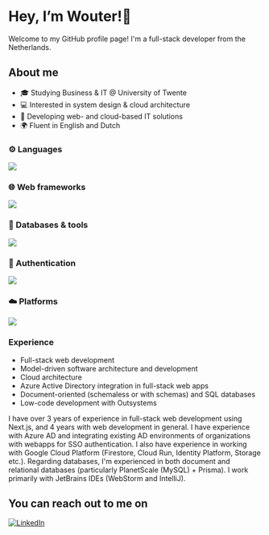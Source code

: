 # Hey, I’m Wouter!👋
Welcome to my GitHub profile page! I'm a full-stack developer from the Netherlands.

## About me
- 🎓 Studying Business & IT @ University of Twente
- 💻 Interested in system design & cloud architecture
- 🏫 Developing web- and cloud-based IT solutions
- 🌍 Fluent in English and Dutch

### ⚙️ Languages
[![](https://skillicons.dev/icons?i=java,ts,js,py)](https://skillicons.dev)  

### 🌐 Web frameworks
[![](https://skillicons.dev/icons?i=next,nodejs,react,angular)](https://skillicons.dev)  

### 💾 Databases & tools
[![](https://skillicons.dev/icons?i=postgres,mysql,mongodb,planetscale,prisma,firebase)](https://skillicons.dev)  

### 🔑 Authentication
[![](https://skillicons.dev/icons?i=azure,gcp,firebase)](https://skillicons.dev)  

### ☁️ Platforms
[![](https://skillicons.dev/icons?i=docker,linux,cloudflare,gcp,azure)](https://skillicons.dev)  


### Experience
- Full-stack web development
- Model-driven software architecture and development
- Cloud architecture
- Azure Active Directory integration in full-stack web apps
- Document-oriented (schemaless or with schemas) and SQL databases
- Low-code development with Outsystems

I have over 3 years of experience in full-stack web development using Next.js, and 4 years with web development in general. I have experience with Azure AD and integrating existing AD environments of organizations with webapps for SSO authentication. I also have experience in working with Google Cloud Platform (Firestore, Cloud Run, Identity Platform, Storage etc.). Regarding databases, I'm experienced in both document and relational databases (particularly PlanetScale (MySQL) + Prisma). I work primarily with JetBrains IDEs (WebStorm and IntelliJ).


## You can reach out to me on
<a href="https://www.linkedin.com/in/wouter-deen/" target="_blank">![LinkedIn](https://img.shields.io/badge/linkedin-%230077B5.svg?style=for-the-badge&logo=linkedin&logoColor=white)</a>
